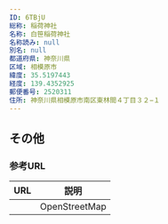 ```yaml
---
ID: 6TBjU
総称: 稲荷神社
名称: 白笹稲荷神社
名称読み: null
別名: null
都道府県: 神奈川県
区域: 相模原市
緯度: 35.5197443
経度: 139.4352925
郵便番号: 2520311
住所: 神奈川県相模原市南区東林間４丁目３２−１
---
```


## その他

### 参考URL

| URL | 説明          |
| --- | ------------- |
|     | OpenStreetMap |
